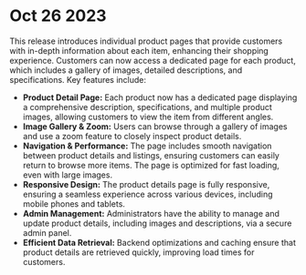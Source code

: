 # Oct 26 2023

This release introduces individual product pages that provide customers with in-depth information about each item, enhancing their shopping experience. Customers can now access a dedicated page for each product, which includes a gallery of images, detailed descriptions, and specifications. Key features include:

- **Product Detail Page:** Each product now has a dedicated page displaying a comprehensive description, specifications, and multiple product images, allowing customers to view the item from different angles.
- **Image Gallery & Zoom:** Users can browse through a gallery of images and use a zoom feature to closely inspect product details.
- **Navigation & Performance:** The page includes smooth navigation between product details and listings, ensuring customers can easily return to browse more items. The page is optimized for fast loading, even with large images.
- **Responsive Design:** The product details page is fully responsive, ensuring a seamless experience across various devices, including mobile phones and tablets.
- **Admin Management:** Administrators have the ability to manage and update product details, including images and descriptions, via a secure admin panel.
- **Efficient Data Retrieval:** Backend optimizations and caching ensure that product details are retrieved quickly, improving load times for customers.
